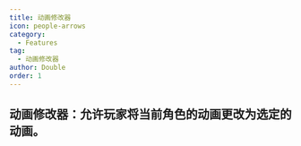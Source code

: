 ```yaml
---
title: 动画修改器
icon: people-arrows
category:
  - Features
tag:
  - 动画修改器
author: Double
order: 1
---
```


## 动画修改器：允许玩家将当前角色的动画更改为选定的动画。
